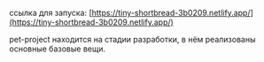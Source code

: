 ссылка для запуска: [https://tiny-shortbread-3b0209.netlify.app/](https://tiny-shortbread-3b0209.netlify.app/)

pet-project находится на стадии разработки, в нём реализованы основные базовые вещи.
